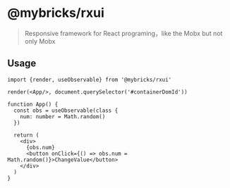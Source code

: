 # @mybricks/rxui

> Responsive framework for React programing，like the Mobx but not only Mobx

## Usage

```tsx
import {render, useObservable} from '@mybricks/rxui'

render(<App/>, document.querySelector('#containerDomId'))

function App() {
  const obs = useObservable(class {
    num: number = Math.random()
  })

  return (
    <div>
      {obs.num}
      <button onClick={() => obs.num = Math.random()}>ChangeValue</button>
    </div>
  )
}
```